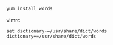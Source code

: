 
```bash
yum install words
```

vimrc
```vim
set dictionary-=/usr/share/dict/words dictionary+=/usr/share/dict/words
```
